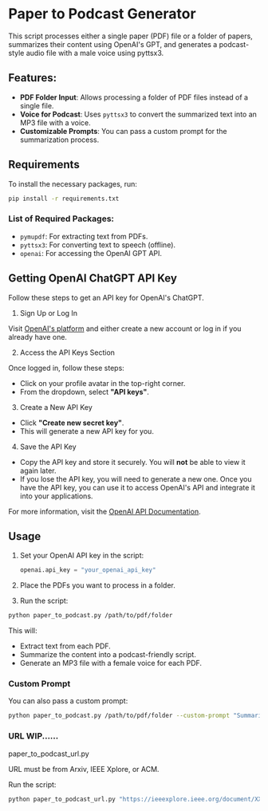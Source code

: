
# Paper to Podcast Generator

This script processes either a single paper (PDF) file or a folder of papers, summarizes their content using OpenAI's GPT, and generates a podcast-style audio file with a male voice using pyttsx3.

## Features:
- **PDF Folder Input**: Allows processing a folder of PDF files instead of a single file.
- **Voice for Podcast**: Uses `pyttsx3` to convert the summarized text into an MP3 file with a voice.
- **Customizable Prompts**: You can pass a custom prompt for the summarization process.

## Requirements

To install the necessary packages, run:

```bash
pip install -r requirements.txt
```

### List of Required Packages:
- `pymupdf`: For extracting text from PDFs.
- `pyttsx3`: For converting text to speech (offline).
- `openai`: For accessing the OpenAI GPT API.


## Getting OpenAI ChatGPT API Key

Follow these steps to get an API key for OpenAI's ChatGPT.

1. Sign Up or Log In

Visit [OpenAI's platform](https://platform.openai.com/signup) and either create a new account or log in if you already have one.

2. Access the API Keys Section

Once logged in, follow these steps:
- Click on your profile avatar in the top-right corner.
- From the dropdown, select **"API keys"**.

3. Create a New API Key

- Click **"Create new secret key"**.
- This will generate a new API key for you.

4. Save the API Key

- Copy the API key and store it securely. You will **not** be able to view it again later.
- If you lose the API key, you will need to generate a new one.
Once you have the API key, you can use it to access OpenAI's API and integrate it into your applications.

For more information, visit the [OpenAI API Documentation](https://platform.openai.com/docs).




## Usage

1. Set your OpenAI API key in the script:
   ```python
   openai.api_key = "your_openai_api_key"
   ```

2. Place the PDFs you want to process in a folder.

3. Run the script:

```bash
python paper_to_podcast.py /path/to/pdf/folder
```

This will:
- Extract text from each PDF.
- Summarize the content into a podcast-friendly script.
- Generate an MP3 file with a female voice for each PDF.

### Custom Prompt

You can also pass a custom prompt:

```bash
python paper_to_podcast.py /path/to/pdf/folder --custom-prompt "Summarize in a more conversational style..."
```
### URL WIP......

paper_to_podcast_url.py 

URL must be from Arxiv, IEEE Xplore, or ACM.

Run the script:
```bash
python paper_to_podcast_url.py "https://ieeexplore.ieee.org/document/XXXXX"
```


